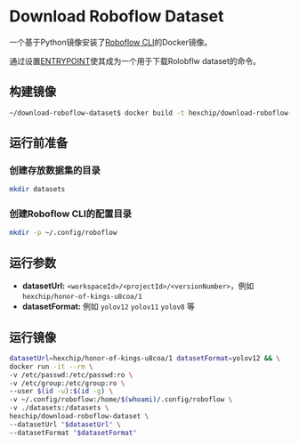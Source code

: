 # Download Roboflow Dataset

一个基于Python镜像安装了[Roboflow CLI](https://docs.roboflow.com/roboflow-cli/introduction)的Docker镜像。  

通过设置[ENTRYPOINT](https://docs.docker.com/reference/dockerfile/#entrypoint)使其成为一个用于下载Rolobflw dataset的命令。

## 构建镜像

```bash
~/download-roboflow-dataset$ docker build -t hexchip/download-roboflow-dataset .
```

## 运行前准备

### 创建存放数据集的目录

```bash
mkdir datasets
```

### 创建Roboflow CLI的配置目录

```bash
mkdir -p ~/.config/roboflow
```

## 运行参数

- **datasetUrl:** `<workspaceId>/<projectId>/<versionNumber>`，例如 `hexchip/honor-of-kings-u8coa/1`
- **datasetFormat:** 例如 `yolov12` `yolov11` `yolov8` 等

## 运行镜像

```bash
datasetUrl=hexchip/honor-of-kings-u8coa/1 datasetFormat=yolov12 && \
docker run -it --rm \
-v /etc/passwd:/etc/passwd:ro \
-v /etc/group:/etc/group:ro \
--user $(id -u):$(id -g) \
-v ~/.config/roboflow:/home/$(whoami)/.config/roboflow \
-v ./datasets:/datasets \
hexchip/download-roboflow-dataset \
--datasetUrl "$datasetUrl" \
--datasetFormat "$datasetFormat"
```


